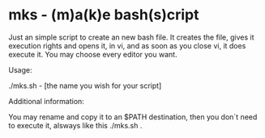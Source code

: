 # mks - (m)a(k)e bash(s)cript


Just an simple script to create an new bash file.
It creates the file, gives it execution rights and opens it, in vi, 
and as soon as you close vi, it does execute it. 
You may choose every editor you want.  

Usage: 

./mks.sh - [the name you wish for your script]

Additional information: 

You may rename and copy it to an $PATH destination, then you don´t need to execute it, alsways like this ./mks.sh . 